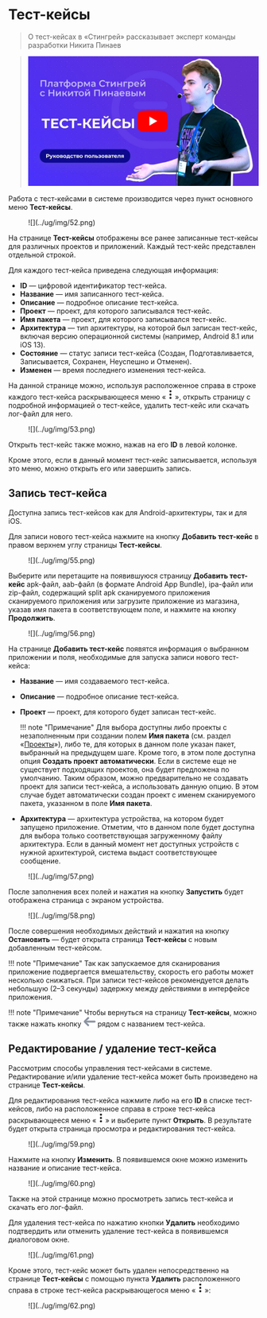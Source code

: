 # Тест-кейсы

> О тест-кейсах в «Стингрей» рассказывает эксперт команды разработки Никита Пинаев

> [![Смотреть видео](../ug/img/testcase_cover.png)](https://youtu.be/bsTPyH_qdEM)

Работа с тест-кейсами в системе производится через пункт основного меню **Тест-кейсы**.

<figure markdown>![](../ug/img/52.png)</figure>
 
На странице **Тест-кейсы** отображены все ранее записанные тест-кейсы для различных проектов и приложений. Каждый тест-кейс представлен отдельной строкой.

Для каждого тест-кейса приведена следующая информация:

* **ID** — цифровой идентификатор тест-кейса.
* **Название** — имя записанного тест-кейса.
* **Описание** — подробное описание тест-кейса.
* **Проект** — проект, для которого записывался тест-кейс.
* **Имя пакета** — проект, для которого записывался тест-кейс.
* **Архитектура** — тип архитектуры, на которой был записан тест-кейс, включая версию операционной системы (например, Android 8.1 или iOS 13).
* **Состояние** — статус записи тест-кейса (Создан, Подготавливается, Записывается, Сохранен, Неуспешно и Отменен).
* **Изменен** — время последнего изменения тест-кейса.

На данной странице можно, используя расположенное справа в строке каждого тест-кейса раскрывающееся меню «![](../ug/img/3dv.png)», открыть страницу с подробной информацией о тест-кейсе, удалить тест-кейс или скачать лог-файл для него.

<figure markdown>![](../ug/img/53.png)</figure>
 
Открыть тест-кейс также можно, нажав на его **ID** в левой колонке.

Кроме этого, если в данный момент тест-кейс записывается, используя это меню, можно открыть его или завершить запись.

## Запись тест-кейса

Доступна запись тест-кейсов как для Android-архитектуры, так и для iOS.

Для записи нового тест-кейса нажмите на кнопку **Добавить тест-кейс** в правом верхнем углу страницы **Тест-кейсы**.

<figure markdown>![](../ug/img/55.png)</figure>
 
Выберите или перетащите на появившуюся страницу **Добавить тест-кейс** apk-файл, aab-файл (в формате Android App Bundle), ipa-файл или zip-файл, содержащий split apk сканируемого приложения сканируемого приложения или загрузите приложение из магазина, указав имя пакета в соответствующем поле, и нажмите на кнопку **Продолжить**.

<figure markdown>![](../ug/img/56.png)</figure>
 
На странице **Добавить тест-кейс** появятся информация о выбранном приложении и поля, необходимые для запуска записи нового тест-кейса:

* **Название** — имя создаваемого тест-кейса.
* **Описание** — подробное описание тест-кейса.
* **Проект** — проект, для которого будет записан тест-кейс. 

    !!! note "Примечание"
            Для выбора доступны либо проекты с незаполненным при создании полем **Имя пакета** (см. раздел «[Проекты](./projects.md)»), либо те, для которых в данном поле указан пакет, выбранный на предыдущем шаге. Кроме того, в этом поле доступна опция **Создать проект автоматически**. Если в системе еще не существует подходящих проектов, она будет предложена по умолчанию. Таким образом, можно предварительно не создавать проект для записи тест-кейса, а использовать данную опцию. В этом случае будет автоматически создан проект с именем сканируемого пакета, указанном в поле **Имя пакета**.

* **Архитектура** — архитектура устройства, на котором будет запущено приложение. Отметим, что в данном поле будет доступна для выбора только соответствующая загруженному файлу архитектура. Если в данный момент нет доступных устройств с нужной архитектурой, система выдаст соответствующее сообщение.

<figure markdown>![](../ug/img/57.png)</figure>

После заполнения всех полей и нажатия на кнопку **Запустить** будет отображена страница с экраном устройства.

<figure markdown>![](../ug/img/58.png)</figure>
  
После совершения необходимых действий и нажатия на кнопку **Остановить** — будет открыта страница **Тест-кейсы** с новым добавленным тест-кейсом.

!!! note "Примечание"
    Так как запускаемое для сканирования приложение подвергается вмешательству, скорость его работы может несколько снижаться. При записи тест-кейсов рекомендуется делать небольшую (2–3 секунды) задержку между действиями в интерфейсе приложения.

!!! note "Примечание"
    Чтобы вернуться на страницу **Тест-кейсы**, можно также нажать кнопку ![](../ug/img/backarr.png) рядом с названием тест-кейса.

## Редактирование / удаление тест-кейса

Рассмотрим способы управления тест-кейсами в системе. Редактирование и/или удаление тест-кейса может быть произведено на странице **Тест-кейсы**.

Для редактирования тест-кейса нажмите либо на его **ID** в списке тест-кейсов, либо на расположенное справа в строке тест-кейса раскрывающееся меню «![](../ug/img/3dv.png)» и выберите пункт **Открыть**. В результате будет открыта страница просмотра и редактирования тест-кейса.

<figure markdown>![](../ug/img/59.png)</figure>

Нажмите на кнопку **Изменить**. В появившемся окне можно изменить название и описание тест-кейса.

<figure markdown>![](../ug/img/60.png)</figure>

Также на этой странице можно просмотреть запись тест-кейса и скачать его лог-файл.

Для удаления тест-кейса по нажатию кнопки **Удалить** необходимо подтвердить или отменить удаление тест-кейса в появившемся диалоговом окне.

<figure markdown>![](../ug/img/61.png)</figure>
 
Кроме этого, тест-кейс может быть удален непосредственно на странице **Тест-кейсы** с помощью пункта **Удалить** расположенного справа в строке тест-кейса раскрывающегося меню «![](../ug/img/3dv.png)»:

<figure markdown>![](../ug/img/62.png)</figure>
